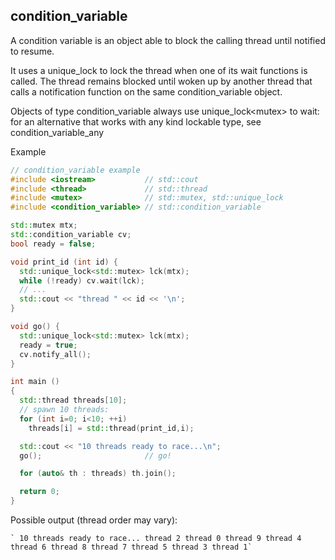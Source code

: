 ## condition_variable

A condition variable is an object able to block the calling thread until notified to resume.

It uses a unique_lock to lock the thread when one of its wait functions is called. The thread remains blocked until woken up by another thread that calls a notification function on the same condition_variable object.

Objects of type condition_variable always use unique_lock\<mutex\> to wait: for an alternative that works with any kind lockable type, see condition_variable_any

Example

```C++
// condition_variable example
#include <iostream>           // std::cout
#include <thread>             // std::thread
#include <mutex>              // std::mutex, std::unique_lock
#include <condition_variable> // std::condition_variable

std::mutex mtx;
std::condition_variable cv;
bool ready = false;

void print_id (int id) {
  std::unique_lock<std::mutex> lck(mtx);
  while (!ready) cv.wait(lck);
  // ...
  std::cout << "thread " << id << '\n';
}

void go() {
  std::unique_lock<std::mutex> lck(mtx);
  ready = true;
  cv.notify_all();
}

int main ()
{
  std::thread threads[10];
  // spawn 10 threads:
  for (int i=0; i<10; ++i)
    threads[i] = std::thread(print_id,i);

  std::cout << "10 threads ready to race...\n";
  go();                       // go!

  for (auto& th : threads) th.join();

  return 0;
}
```

Possible output (thread order may vary):

```
` 10 threads ready to race... thread 2 thread 0 thread 9 thread 4 thread 6 thread 8 thread 7 thread 5 thread 3 thread 1`
```
